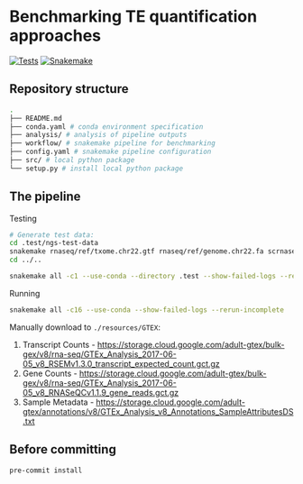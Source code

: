 # Benchmarking TE quantification approaches

[![Tests](https://github.com/gage-lab/bulk_te_bench/actions/workflows/main.yaml/badge.svg)](https://github.com/gage-lab/bulk_te_bench/actions/workflows/main.yaml)
[![Snakemake](https://img.shields.io/badge/snakemake-≥7.32.0-brightgreen.svg)](https://snakemake.github.io)

## Repository structure

```bash
.
├── README.md
├── conda.yaml # conda environment specification
├── analysis/ # analysis of pipeline outputs
├── workflow/ # snakemake pipeline for benchmarking
├── config.yaml # snakemake pipeline configuration
├── src/ # local python package
└── setup.py # install local python package
```

## The pipeline

Testing

```bash
# Generate test data:
cd .test/ngs-test-data
snakemake rnaseq/ref/txome.chr22.gtf rnaseq/ref/genome.chr22.fa scrnaseq_10x_v3/ref/rmsk_chr22.out -c1 --use-conda
cd ../..

snakemake all -c1 --use-conda --directory .test --show-failed-logs --rerun-incomplete
```

Running

```bash
snakemake all -c16 --use-conda --show-failed-logs --rerun-incomplete
```

Manually download to `./resources/GTEX`:

1. Transcript Counts - https://storage.cloud.google.com/adult-gtex/bulk-gex/v8/rna-seq/GTEx_Analysis_2017-06-05_v8_RSEMv1.3.0_transcript_expected_count.gct.gz
2. Gene Counts - https://storage.cloud.google.com/adult-gtex/bulk-gex/v8/rna-seq/GTEx_Analysis_2017-06-05_v8_RNASeQCv1.1.9_gene_reads.gct.gz
3. Sample Metadata - https://storage.cloud.google.com/adult-gtex/annotations/v8/GTEx_Analysis_v8_Annotations_SampleAttributesDS.txt

## Before committing

```bash
pre-commit install
```
